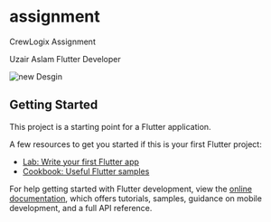 # assignment

CrewLogix Assignment

Uzair Aslam Flutter Developer

![new Desgin](https://github.com/iuzairaslam/Uzair_Aslam_Crewlogix_Assignment/assets/89253314/4c1a607f-4274-43cb-8ac0-ed213d170e3e)


## Getting Started

This project is a starting point for a Flutter application.

A few resources to get you started if this is your first Flutter project:

- [Lab: Write your first Flutter app](https://docs.flutter.dev/get-started/codelab)
- [Cookbook: Useful Flutter samples](https://docs.flutter.dev/cookbook)

For help getting started with Flutter development, view the
[online documentation](https://docs.flutter.dev/), which offers tutorials,
samples, guidance on mobile development, and a full API reference.
